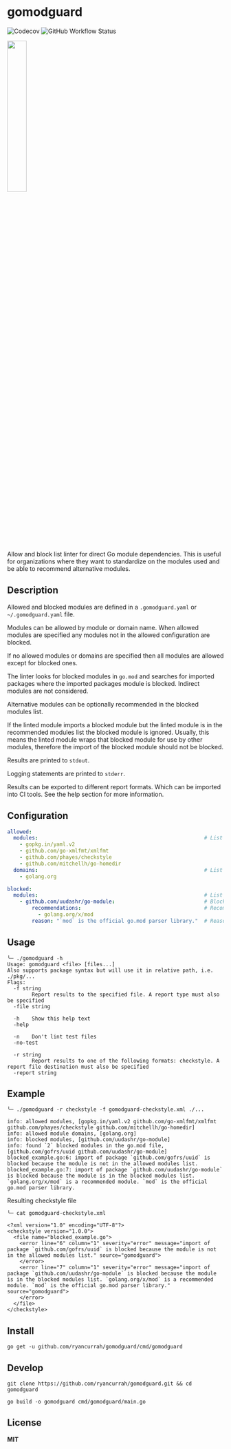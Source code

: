# gomodguard
![Codecov](https://img.shields.io/codecov/c/gh/ryancurrah/gomodguard?style=flat-square)
![GitHub Workflow Status](https://img.shields.io/github/workflow/status/ryancurrah/gomodguard/Go?logo=Go&style=flat-square)

<img src="https://storage.googleapis.com/gopherizeme.appspot.com/gophers/9afcc208898c763be95f046eb2f6080146607209.png" width="30%">

Allow and block list linter for direct Go module dependencies. This is useful for organizations where they want to standardize on the modules used and be able to recommend alternative modules.

## Description

Allowed and blocked modules are defined in a `.gomodguard.yaml` or `~/.gomodguard.yaml` file. 

Modules can be allowed by module or domain name. When allowed modules are specified any modules not in the allowed configuration are blocked.

If no allowed modules or domains are specified then all modules are allowed except for blocked ones.

The linter looks for blocked modules in `go.mod` and searches for imported packages where the imported packages module is blocked. Indirect modules are not considered.

Alternative modules can be optionally recommended in the blocked modules list.

If the linted module imports a blocked module but the linted module is in the recommended modules list the blocked module is ignored. Usually, this means the linted module wraps that blocked module for use by other modules, therefore the import of the blocked module should not be blocked.

Results are printed to `stdout`.

Logging statements are printed to `stderr`.

Results can be exported to different report formats. Which can be imported into CI tools. See the help section for more information.

## Configuration

```yaml
allowed:
  modules:                                                      # List of allowed modules
    - gopkg.in/yaml.v2
    - github.com/go-xmlfmt/xmlfmt
    - github.com/phayes/checkstyle
    - github.com/mitchellh/go-homedir
  domains:                                                      # List of allowed module domains
    - golang.org

blocked:
  modules:                                                      # List of blocked modules
    - github.com/uudashr/go-module:                             # Blocked module
        recommendations:                                        # Recommended modules that should be used instead (Optional)
          - golang.org/x/mod                           
        reason: "`mod` is the official go.mod parser library."  # Reason why the recommended module should be used (Optional)
```

## Usage

```
╰─ ./gomodguard -h
Usage: gomodguard <file> [files...]
Also supports package syntax but will use it in relative path, i.e. ./pkg/...
Flags:
  -f string
        Report results to the specified file. A report type must also be specified
  -file string

  -h    Show this help text
  -help

  -n    Don't lint test files
  -no-test

  -r string
        Report results to one of the following formats: checkstyle. A report file destination must also be specified
  -report string
```

## Example

```
╰─ ./gomodguard -r checkstyle -f gomodguard-checkstyle.xml ./...

info: allowed modules, [gopkg.in/yaml.v2 github.com/go-xmlfmt/xmlfmt github.com/phayes/checkstyle github.com/mitchellh/go-homedir]
info: allowed module domains, [golang.org]
info: blocked modules, [github.com/uudashr/go-module]
info: found `2` blocked modules in the go.mod file, [github.com/gofrs/uuid github.com/uudashr/go-module]
blocked_example.go:6: import of package `github.com/gofrs/uuid` is blocked because the module is not in the allowed modules list.
blocked_example.go:7: import of package `github.com/uudashr/go-module` is blocked because the module is in the blocked modules list. `golang.org/x/mod` is a recommended module. `mod` is the official go.mod parser library.
```

Resulting checkstyle file

```
╰─ cat gomodguard-checkstyle.xml

<?xml version="1.0" encoding="UTF-8"?>
<checkstyle version="1.0.0">
  <file name="blocked_example.go">
    <error line="6" column="1" severity="error" message="import of package `github.com/gofrs/uuid` is blocked because the module is not in the allowed modules list." source="gomodguard">
    </error>
    <error line="7" column="1" severity="error" message="import of package `github.com/uudashr/go-module` is blocked because the module is in the blocked modules list. `golang.org/x/mod` is a recommended module. `mod` is the official go.mod parser library." source="gomodguard">
    </error>
  </file>
</checkstyle>
```

## Install

```
go get -u github.com/ryancurrah/gomodguard/cmd/gomodguard
```

## Develop

```
git clone https://github.com/ryancurrah/gomodguard.git && cd gomodguard

go build -o gomodguard cmd/gomodguard/main.go
```

## License

**MIT**
